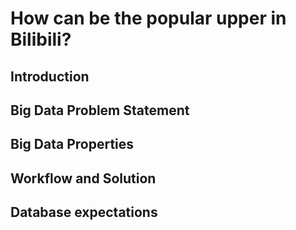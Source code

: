 # How can be the popular upper in Bilibili?
## Introduction 

## Big Data Problem Statement

## Big Data Properties

## Workflow and Solution

## Database expectations

